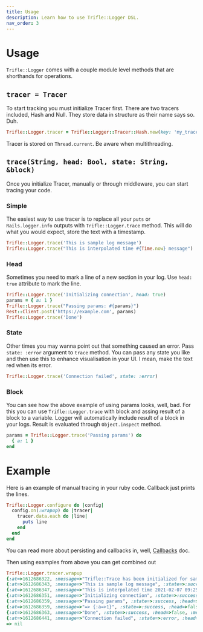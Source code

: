```yaml
---
title: Usage
description: Learn how to use Trifle::Logger DSL.
nav_order: 3
---
```


# Usage

`Trifle::Logger` comes with a couple module level methods that are shorthands for operations.

## `tracer = Tracer`

To start tracking you must initialize Tracer first. There are two tracers included, Hash and Null. They store data in structure as their name says so. Duh.

```ruby
Trifle::Logger.tracer = Trifle::Logger::Tracer::Hash.new(key: 'my_trace', meta: {count: 1})
```

Tracer is stored on `Thread.current`. Be aware when multithreading.

## `trace(String, head: Bool, state: String, &block)`

Once you initialize Tracer, manually or through middleware, you can start tracing your code.

### Simple

The easiest way to use tracer is to replace all your `puts` or `Rails.logger.info` outputs with `Trifle::Logger.trace` method. This will do what you would expect, store the text with a timestamp.

```ruby
Trifle::Logger.trace('This is sample log message')
Trifle::Logger.trace("This is interpolated time #{Time.now} message")
```

### Head

Sometimes you need to mark a line of a new section in your log. Use `head: true` attribute to mark the line.

```ruby
Trifle::Logger.trace('Initializing connection', head: true)
params = { a: 1 }
Trifle::Logger.trace("Passing params: #{params}")
Rest::Client.post('https://example.com', params)
Trifle::Logger.trace('Done')
```

### State

Other times you may wanna point out that something caused an error. Pass `state: :error` argument to `trace` method. You can pass any state you like and then use this to enhance visualisation in your UI. I mean, make the text red when its error.

```ruby
Trifle::Logger.trace('Connection failed', state: :error)
```

### Block

You can see how the above example of using params looks, well, bad. For this you can use `Trifle::Logger.trace` with block and assing result of a block to a variable. Logger will automatically include result of a block in your logs. Result is evaluated through `Object.inspect` method.

```ruby
params = Trifle::Logger.trace('Passing params') do
  { a: 1 }
end
```

# Example

Here is an example of manual tracing in your ruby code. Callback just prints the lines.

```ruby
Trifle::Logger.configure do |config|
  config.on(:wrapup) do |tracer|
    tracer.data.each do |line|
      puts line
    end
  end
end
```

You can read more about persisting and callbacks in, well, [Callbacks](/docs/logger/callbacks.html) doc.

Then using examples from above you can get combined out

```ruby
Trifle::Logger.tracer.wrapup
{:at=>1612686322, :message=>"Trifle::Trace has been initialized for sample", :state=>:success, :head=>false, :meta=>false}
{:at=>1612686343, :message=>"This is sample log message", :state=>:success, :head=>false, :meta=>false}
{:at=>1612686347, :message=>"This is interpolated time 2021-02-07 09:25:47 +0100 message", :state=>:success, :head=>false, :meta=>false}
{:at=>1612686351, :message=>"Initializing connection", :state=>:success, :head=>true, :meta=>false}
{:at=>1612686359, :message=>"Passing params", :state=>:success, :head=>false, :meta=>false}
{:at=>1612686359, :message=>"=> {:a=>1}", :state=>:success, :head=>false, :meta=>true}
{:at=>1612686363, :message=>"Done", :state=>:success, :head=>false, :meta=>false}
{:at=>1612686441, :message=>"Connection failed", :state=>:error, :head=>false, :meta=>false}
=> nil
```
